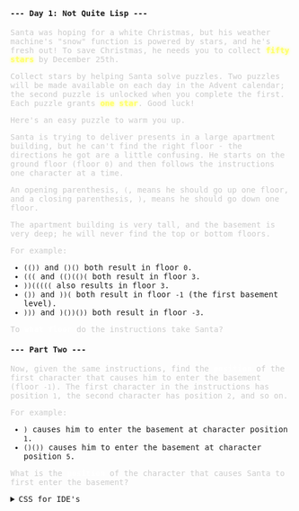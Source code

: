 #### --- Day 1: Not Quite Lisp ---
<p>

Santa was hoping for a white Christmas, but his weather machine's "snow" function is powered by stars, 
and he's fresh out! To save Christmas, he needs you to collect <span class="star">fifty stars</span> by December 25th.

Collect stars by helping Santa solve puzzles. Two puzzles will be made available on each day in the Advent calendar; 
the second puzzle is unlocked when you complete the first. Each puzzle grants <span class="star">one star</span>. Good luck!

Here's an easy puzzle to warm you up.

Santa is trying to deliver presents in a large apartment building, but he can't find the right floor - the directions he got are a little confusing. 
He starts on the ground floor (floor `0`) and then follows the instructions one character at a time.

An opening parenthesis, `(`, means he should go up one floor, and a closing parenthesis, `)`, means he should go down one floor.

The apartment building is very tall, and the basement is very deep; he will never find the top or bottom floors.

For example:

   - `(())` and `()()` both result in floor `0`.
   - `(((` and `(()(()(` both result in floor `3`.
   - `))(((((` also results in floor `3`.
   - `())` and `))(` both result in floor `-1` (the first basement level).
   - `)))` and `)())())` both result in floor `-3`.

To <span class="indicator">what floor</span> do the instructions take Santa?</p>

#### --- Part Two ---
<p>

Now, given the same instructions, find the <span class="indicator">position</span> of the first character that causes him to enter the basement (floor `-1`). 
The first character in the instructions has position `1`, the second character has position `2`, and so on.

For example:

   - `)` causes him to enter the basement at character position `1`.
   - `()())` causes him to enter the basement at character position `5`.

What is the <span class="indicator">position</span> of the character that causes Santa to first enter the basement?</p>

<details><summary>CSS for IDE's</summary>

<style>
   body {
      font-family: "Source Code Pro", monospace;
      width: 47em;
      font-weight: 300;
      font-size: 14px;
   }
   span {
      font-weight: bold;
   }
   p {
      color: #ccc;
   }
   .star {
      color: #ffff66;
      text-shadow: 0 0 5px #ffff66;
   }
   .indicator {
      color: white;
      text-shadow: 0 0 5px white;
   }
</style>

Who doesn't like some styling :3
</details>